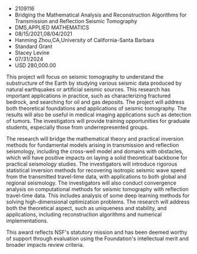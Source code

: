
* 2109116
* Bridging the Mathematical Analysis and Reconstruction Algorithms for Transmission and Reflection Seismic Tomography
* DMS,APPLIED MATHEMATICS
* 08/15/2021,08/04/2021
* Hanming Zhou,CA,University of California-Santa Barbara
* Standard Grant
* Stacey Levine
* 07/31/2024
* USD 280,000.00

This project will focus on seismic tomography to understand the substructure of
the Earth by studying various seismic data produced by natural earthquakes or
artificial seismic sources. This research has important applications in
practice, such as characterizing fractured bedrock, and searching for oil and
gas deposits. The project will address both theoretical foundations and
applications of seismic tomography. The results will also be useful in medical
imaging applications such as detection of tumors. The investigators will provide
training opportunities for graduate students, especially those from
underrepresented groups.

The research will bridge the mathematical theory and practical inversion methods
for fundamental models arising in transmission and reflection seismology,
including the cross-well model and domains with obstacles, which will have
positive impacts on laying a solid theoretical backbone for practical seismology
studies. The investigators will introduce rigorous statistical inversion methods
for recovering isotropic seismic wave speed from the transmitted travel-time
data, with applications to both global and regional seismology. The
investigators will also conduct convergence analysis on computational methods
for seismic tomography with reflection travel-time data. This includes analysis
of some deep learning methods for solving high-dimensional optimization
problems. The research will address both the theoretical aspect, such as
uniqueness and stability, and applications, including reconstruction algorithms
and numerical implementations.

This award reflects NSF's statutory mission and has been deemed worthy of
support through evaluation using the Foundation's intellectual merit and broader
impacts review criteria.
